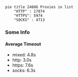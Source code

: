 
```mermaid
pie title 24686 Proxies in list
    "HTTP" : 17874
    "HTTPS": 5974
    "SOCKS" : 4713
```

### Some Info
#### Average Timeout

- mixed: 4.8s
- http: 3.0s
- https: 7.6s
- socks: 6.3s